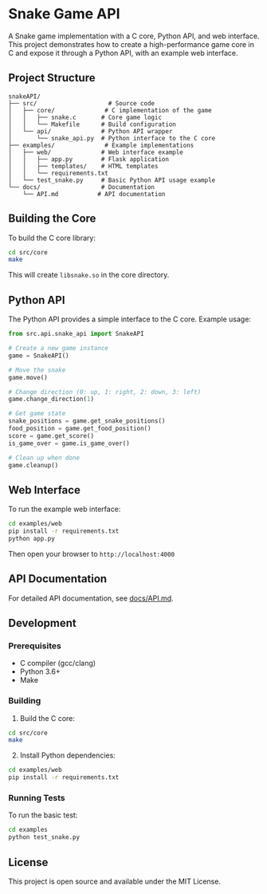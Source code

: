 # Snake Game API

A Snake game implementation with a C core, Python API, and web interface. This project demonstrates how to create a high-performance game core in C and expose it through a Python API, with an example web interface.

## Project Structure

```
snakeAPI/
├── src/                    # Source code
│   ├── core/              # C implementation of the game
│   │   ├── snake.c       # Core game logic
│   │   └── Makefile      # Build configuration
│   └── api/              # Python API wrapper
│       └── snake_api.py  # Python interface to the C core
├── examples/              # Example implementations
│   ├── web/              # Web interface example
│   │   ├── app.py        # Flask application
│   │   ├── templates/    # HTML templates
│   │   └── requirements.txt
│   └── test_snake.py     # Basic Python API usage example
└── docs/                 # Documentation
    └── API.md           # API documentation
```

## Building the Core

To build the C core library:

```bash
cd src/core
make
```

This will create `libsnake.so` in the core directory.

## Python API

The Python API provides a simple interface to the C core. Example usage:

```python
from src.api.snake_api import SnakeAPI

# Create a new game instance
game = SnakeAPI()

# Move the snake
game.move()

# Change direction (0: up, 1: right, 2: down, 3: left)
game.change_direction(1)

# Get game state
snake_positions = game.get_snake_positions()
food_position = game.get_food_position()
score = game.get_score()
is_game_over = game.is_game_over()

# Clean up when done
game.cleanup()
```

## Web Interface

To run the example web interface:

```bash
cd examples/web
pip install -r requirements.txt
python app.py
```

Then open your browser to `http://localhost:4000`

## API Documentation

For detailed API documentation, see [docs/API.md](docs/API.md).

## Development

### Prerequisites

- C compiler (gcc/clang)
- Python 3.6+
- Make

### Building

1. Build the C core:
```bash
cd src/core
make
```

2. Install Python dependencies:
```bash
cd examples/web
pip install -r requirements.txt
```

### Running Tests

To run the basic test:
```bash
cd examples
python test_snake.py
```

## License

This project is open source and available under the MIT License. 